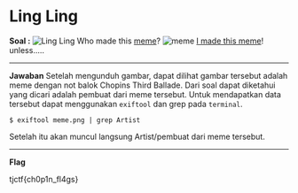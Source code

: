 # Ling Ling
**Soal :**
![Ling Ling](https://user-images.githubusercontent.com/26424136/83098764-af6f3300-a0d5-11ea-9dfa-8f87e22cb1ad.PNG)
Who made this [meme](https://static.tjctf.org/d25fe79e6276ed73a0f7009294e28c035437d7c7ffe2f46285e9eb5ac94b6bec_meme.png)?
![meme](https://user-images.githubusercontent.com/26424136/83098775-b4cc7d80-a0d5-11ea-9d64-5ac6c214cd05.png)
[I made this meme](https://www.reddit.com/r/lingling40hrs/comments/gam2if/this_popped_in_my_mind_as_i_was_playing_it_and_i/)! unless.....

-------------------------------------------------------------------------------
**Jawaban**
Setelah mengunduh gambar, dapat dilihat gambar tersebut adalah meme dengan not balok Chopins Third Ballade. Dari soal dapat diketahui yang dicari adalah pembuat dari meme tersebut. Untuk mendapatkan data tersebut dapat menggunakan `exiftool` dan grep pada `terminal`. 

    $ exiftool meme.png | grep Artist
    
  
Setelah itu akan muncul langsung Artist/pembuat dari meme tersebut.
____________________________________
**Flag**

tjctf{ch0p1n_fl4gs}
